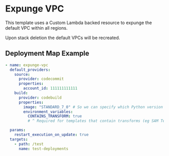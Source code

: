 # Expunge VPC

This template uses a Custom Lambda backed resource to expunge the default VPC
within all regions.

Upon stack deletion the default VPCs will be recreated.

## Deployment Map Example

```yaml
- name: expunge-vpc
  default_providers:
    source:
      provider: codecommit
      properties:
        account_id: 111111111111
    build:
      provider: codebuild
      properties:
        image: "STANDARD_7_0" # So we can specify which Python version we need
        environment_variables:
          CONTAINS_TRANSFORM: true
          # ^ Required for templates that contain transforms (eg SAM Templates)

  params:
    restart_execution_on_update: true
  targets:
    - path: /test
      name: test-deployments
```
